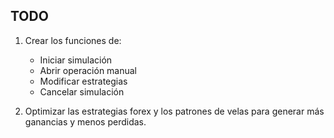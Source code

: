 
## TODO

1. Crear los funciones de:
   - Iniciar simulación
   - Abrir operación manual
   - Modificar estrategias
   - Cancelar simulación

2. Optimizar las estrategias forex y los patrones de velas para generar más ganancias y menos perdidas.
